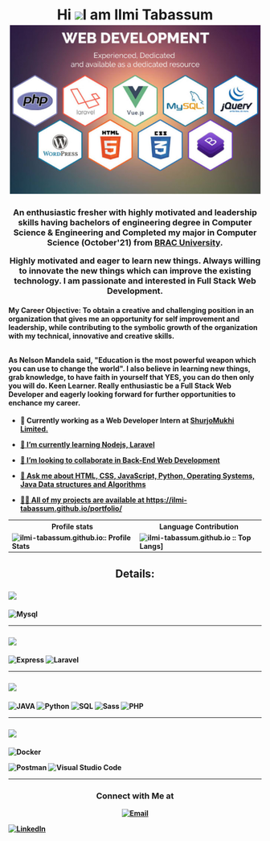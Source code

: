 <h1 align="center">Hi  <img src="https://media.giphy.com/media/hvRJCLFzcasrR4ia7z/giphy.gif" width="25px">I am <a href" https://ilmi-tabassum.github.io/portfolio/">  Ilmi Tabassum</a>
<img src="web.jpg" align="center" alt="image">
<h3 align="center">An enthusiastic fresher with highly motivated and leadership skills having bachelors of engineering degree in Computer Science & Engineering and Completed my major in Computer Science (October'21) from <a href="https://www.bracu.ac.bd/">BRAC University</a>.</br>

Highly motivated and eager to learn new things. Always willing to innovate the new things which can improve the existing technology.
I am passionate and interested in Full Stack Web Development.</h3>

<h4><b>My Career Objective:<b>
To obtain a creative and challenging position in an organization that gives me an opportunity for self improvement and leadership, while contributing to the symbolic growth of the organization with my technical, innovative and creative skills.
  
<br>As Nelson Mandela said, "Education is the most powerful weapon which you can use to change the world". I also believe in learning new things, grab knowledge, to have faith in yourself that YES, you can do then only you will do.
Keen Learner. Really enthusiastic be a Full Stack Web Developer and eagerly looking forward for further opportunities to enchance my career.</h4>


- 🔭 Currently working as a Web Developer Intern at <a href="https://shurjomukhi.com.bd/">ShurjoMukhi Limited.
  
- 🌱 I’m currently learning **Nodejs, Laravel**

- 👯 I’m looking to collaborate in **Back-End Web Development**
  
 - 💬 Ask me about **HTML, CSS, JavaScript, Python, Operating Systems, Java  Data structures and Algorithms**
  
 - 👨‍💻 All of my projects are available at https://ilmi-tabassum.github.io/portfolio/


<p align="center">
   <table>
      <tr>
       <th>Profile stats  </th>
       <th>Language Contribution</th>
      </tr>
      <tr>
       <td><img alt="ilmi-tabassum.github.io:: Profile Stats" src="https://github-readme-stats.vercel.app/api?username=Ilmi-Tabassum&show_icons=true&theme=dark"> </td>
       <td><img alt="ilmi-tabassum.github.io :: Top Langs]" src="https://github-readme-stats.vercel.app/api/top-langs/?username=Ilmi-Tabassum&langs_count=10&theme=tokyonight&layout=compact&hide=html"> </td>
      </tr>
   </table>
</p>

<h2 align="center">Details:</h2>
<!--START_SECTION:learn-->
<h3><img height="20px" src="https://img.shields.io/badge/Database-979a9b"/></h3>

<span><img src="https://img.shields.io/badge/-Mysql-black?style=flat-square&amp;logo=Mysql" alt="Mysql"/></span>

<hr>
<h3><img height="20px" src="https://img.shields.io/badge/Framework-695b55"/></h3>
<span><img src="https://img.shields.io/badge/-Express-black?style=flat-square&amp;logo=Express" alt="Express"/></span>
<span><img src="https://img.shields.io/badge/-Laravel-black?style=flat-square&amp;logo=Laravel" alt="Laravel"/></span>


<hr>
<h3><img height="20px" src="https://img.shields.io/badge/Language-467870"/></h3>
   
   

<span><img src="https://img.shields.io/badge/-Java-black?style=flat-square&amp;logo=Java" alt="JAVA"/></span>
<span><img src="https://img.shields.io/badge/-Python-black?style=flat-square&amp;logo=Python" alt="Python"/></span>
<span><img src="https://img.shields.io/badge/-SQL-black?style=flat-square&amp;logo=SQL" alt="SQL"/></span>
<span><img src="https://img.shields.io/badge/-Sass-black?style=flat-square&amp;logo=Sass" alt="Sass"/></span>
<span><img src="https://img.shields.io/badge/-PHP-black?style=flat-square&amp;logo=PHP" alt="PHP"/></span>
<hr>
<h3><img height="20px" src="https://img.shields.io/badge/Tools-6c598f"/></h3>
<span><img src="https://img.shields.io/badge/-Docker-black?style=flat-square&amp;logo=Docker" alt="Docker"/></span>

<span><img src="https://img.shields.io/badge/-Postman-black?style=flat-square&amp;logo=Postman" alt="Postman"/></span>
<span><img src="https://img.shields.io/badge/-Visual%20Studio%20Code-black?style=flat-square&amp;logo=Visual%20Studio%20Code" alt="Visual Studio Code"/></span>
<hr>
<!--END_SECTION:learn-->
<h3 align="center"> Connect with Me at </h3>

<p align="center">
<a href="mailto:ilmi.tabassum@g.bracu.ac.bd"><img alt="Email" src="https://img.shields.io/badge/Gmail-ilmi.tabassum@g.bracu.ac.bd-red?style=flat&logo=gmail"></a>

<a href="https://www.linkedin.com/in/ilmi-tabassum/"><img alt="LinkedIn" src="https://img.shields.io/badge/LinkedIn-Ilmi Tabassum-blue?style=flat&logo=linkedin"></a>
</p>
  
